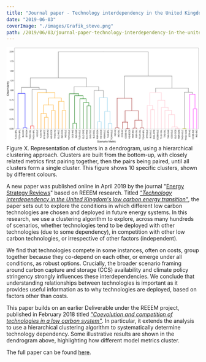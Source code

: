 ```yaml
---
title: "Journal paper - Technology interdependency in the United Kingdom's low carbon energy transition"
date: "2019-06-03"
coverImage: "./images/Grafik_steve.png"
path: /2019/06/03/journal-paper-technology-interdependency-in-the-united-kingdoms-low-carbon-energy-transition/
---
```


![Representation of clusters in a dendrogram](./images/Grafik_steve.png) Figure X. Representation of clusters in a dendrogram, using a hierarchical clustering approach. Clusters are built from the bottom-up, with closely related metrics first pairing together, then the pairs being paired, until all clusters form a single cluster. This figure shows 10 specific clusters, shown by different colours.

A new paper was published online in April 2019 by the journal "[Energy Strategy Reviews](https://www.journals.elsevier.com/energy-strategy-reviews)" based on REEEM research. Titled [_"Technology interdependency in the United Kingdom's low carbon energy transition"_](https://authors.elsevier.com/sd/article/S2211467X1930029X), the paper sets out to explore the conditions in which different low carbon technologies are chosen and deployed in future energy systems. In this research, we use a clustering algorithm to explore, across many hundreds of scenarios, whether technologies tend to be deployed with other technologies (due to some dependency), in competition with other low carbon technologies, or irrespective of other factors (independent).

We find that technologies compete in some instances, often on costs, group together because they co-depend on each other, or emerge under all conditions, as robust options. Crucially, the broader scenario framing around carbon capture and storage (CCS) availability and climate policy stringency strongly influences these interdependencies. We conclude that understanding relationships between technologies is important as it provides useful information as to why technologies are deployed, based on factors other than costs.

This paper builds on an earlier Deliverable under the REEEM project, published in February 2018 titled [_"Coevolution and competition of technologies in a low carbon system"_](../uploads/2018/07/REEEM-D2.4-Technologies-in-Low-Carbon-System.pdf). In particular, it extends the analysis to use a hierarchical clustering algorithm to systematically determine technology dependency. Some illustrative results are shown in the dendrogram above, highlighting how different model metrics cluster.

The full paper can be found [here](https://authors.elsevier.com/sd/article/S2211467X1930029X).
